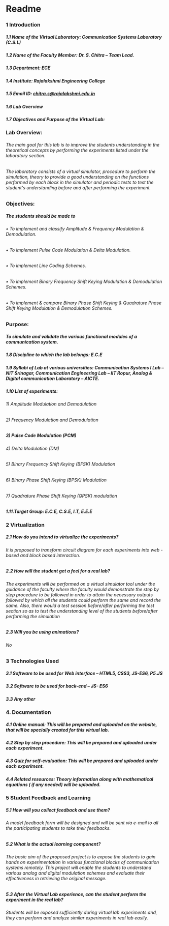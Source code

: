 # **Readme**
### 1 Introduction
##### 1.1	Name of the Virtual Laboratory: Communication Systems Laboratory (C.S.L)
##### 1.2	Name of the Faculty Member: Dr. S. Chitra – Team Lead.
##### 1.3	Department: ECE
#####  1.4	Institute: Rajalakshmi Engineering College
##### 1.5	Email ID: chitra.s@rajalakshmi.edu.in
##### 1.6   Lab Overview
##### 1.7	Objectives and Purpose of the Virtual Lab:

### Lab Overview:
###### The main goal for this lab is to improve the students understanding in the theoretical concepts by performing the experiments listed under the laboratory section.
###### The laboratory consists of a virtual simulator, procedure to perform the simulation, theory to provide a good understanding on the functions performed by each block in the simulator and periodic tests to test the student's understanding before and after performing the experiment.

### Objectives:
##### The students should be made to
###### •	To implement and classify Amplitude & Frequency Modulation & Demodulation.
###### •	To implement Pulse Code Modulation & Delta Modulation.
###### •	To implement Line Coding Schemes.
###### •	To implement Binary Frequency Shift Keying Modulation & Demodulation Schemes.
###### •	To implement & compare Binary Phase Shift Keying & Quadrature Phase Shift Keying Modulation & Demodulation Schemes.
### Purpose:
##### To simulate and validate the various functional modules of a communication system.
##### 1.8	Discipline to which the lab belongs: E.C.E

##### 1.9	Syllabi of Lab at various universities: Communication Systems I Lab – NIT Srinagar, Communication Engineering Lab – IIT Ropur, Analog & Digital communication Laboratory – AICTE.

##### 1.10	List of experiments:  

###### 1)	Amplitude Modulation and Demodulation

###### 2)	Frequency Modulation and Demodulation

##### 3)	Pulse Code Modulation (PCM)

###### 4)	Delta Modulation (DM)

###### 5)	Binary Frequency Shift Keying (BFSK) Modulation

###### 6)	Binary Phase Shift Keying (BPSK) Modulation

###### 7)	Quadrature Phase Shift Keying (QPSK) modulation


#####  1.11.Target Group: E.C.E, C.S.E, I.T, E.E.E


### 2	Virtualization

##### 2.1	How do you intend to virtualize the experiments?
###### It is proposed to transform circuit diagram for each experiments into web - based and block based interaction.

##### 2.2	How will the student get a feel for a real lab?

###### The experiments will be performed on a virtual simulator tool under the guidance of the faculty where the faculty would demonstrate the step by step procedure to be followed in order to attain the necessary outputs followed by which all the students could perform the same and record the same. Also, there would a test session before/after performing the test section so as to test the understanding level of the students before/after performing the simulation


##### 2.3	Will you be using animations?
###### No

### 3	Technologies Used

##### 3.1	Software to be used for Web interface – HTML5, CSS3, JS-ES6, P5.JS
##### 3.2	Software to be used for back-end – JS- ES6
##### 3.3	Any other

### 4.	Documentation
##### 4.1	Online manual: This will be prepared and uploaded on the website, that will be specially created for this virtual lab.
##### 4.2 	Step by step procedure:  This will be prepared and uploaded under each experiment.
##### 4.3	Quiz for self-evaluation: This will be prepared and uploaded under each experiment.
##### 4.4	Related resources: Theory information along with mathematical equations ( if any needed) will be uploaded.
### 5	Student Feedback and Learning
##### 5.1	How will you collect feedback and use them?
###### A model feedback form will be designed and will be sent via e-mail to all the participating students to take their feedbacks.
##### 5.2	What is the actual learning component?

###### The basic aim of the proposed project is to expose the students to gain hands on experimentation in various functional blocks of communication systems remotely. This project will enable the students to understand various  analog and digital modulation schemes and evaluate their effectiveness in retrieving the original message.
#####  5.3	After the Virtual Lab experience, can the student perform the experiment in the real lab?
###### Students will be exposed sufficiently during virtual lab experiments and, they can perform and analyze similar experiments in real lab easily.
